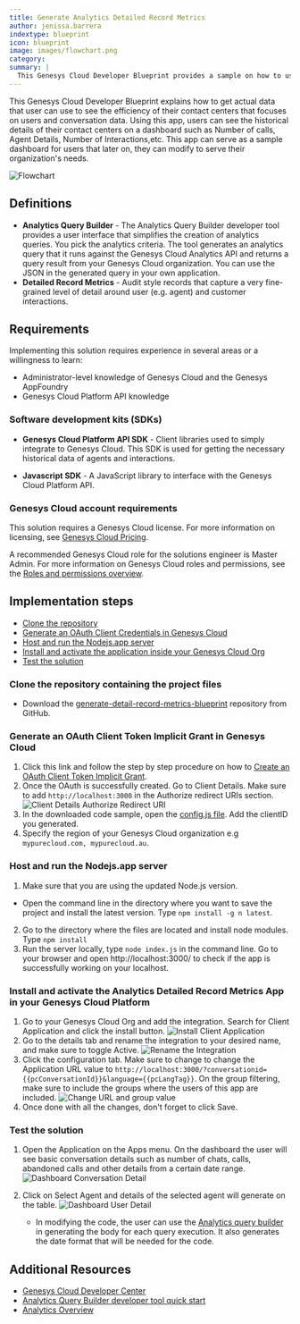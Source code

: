 ```yaml
---
title: Generate Analytics Detailed Record Metrics
author: jenissa.barrera
indextype: blueprint
icon: blueprint
image: images/flowchart.png
category: 
summary: |
  This Genesys Cloud Developer Blueprint provides a sample on how to use Detailed Records Metrics using the Analytics API. 
---
```


This Genesys Cloud Developer Blueprint explains how to get actual data that user can use to see the efficiency of their contact centers that focuses on users and conversation data. Using this app, users can see the historical details of their contact centers on a dashboard such as Number of calls, Agent Details, Number of Interactions,etc. This app can serve as a sample dashboard for users that later on, they can modify to serve their organization's needs.  

![Flowchart](images/flowchart.png "Flowchart")

## Definitions

* **Analytics Query Builder** - The Analytics Query Builder developer tool provides a user interface that simplifies the creation of analytics queries. You pick the analytics criteria. The tool generates an analytics query that it runs against the Genesys Cloud Analytics API and returns a query result from your Genesys Cloud organization. You can use the JSON in the generated query in your own application.
* **Detailed Record Metrics** - Audit style records that capture a very fine-grained level of detail around user (e.g. agent) and customer interactions.


## Requirements

Implementing this solution requires experience in several areas or a willingness to learn:

- Administrator-level knowledge of Genesys Cloud and the Genesys AppFoundry
- Genesys Cloud Platform API knowledge


### Software development kits (SDKs)

* **Genesys Cloud Platform API SDK** - Client libraries used to simply integrate to Genesys Cloud. This SDK is used for getting the necessary historical data of agents and interactions.

* **Javascript SDK** - A JavaScript library to interface with the Genesys Cloud Platform API.



### Genesys Cloud account requirements

This solution requires a Genesys Cloud license. For more information on licensing, see [Genesys Cloud Pricing](https://www.genesys.com/pricing "Opens the pricing article").

A recommended Genesys Cloud role for the solutions engineer is Master Admin. For more information on Genesys Cloud roles and permissions, see the [Roles and permissions overview](https://help.mypurecloud.com/?p=24360 "Opens the Roles and permissions overview article").

## Implementation steps
* [Clone the repository](#clone-the-repository-containing-the-project-files "Goes to the Download the repository from GitHub")
* [Generate an OAuth Client Credentials in Genesys Cloud](#generate-an-oauth-client-token-implicit-grant-in-genesys-cloud "Proceeds to the Creation of OAuth Client Credentials in Genesys Cloud")
* [Host and run the Nodejs.app server](#host-and-run-the-nodejs.app-server "Opens the Nodejs.app server and runs the application locally")
* [Install and activate the application inside your Genesys Cloud Org](#install-and-activate-the-analytics-detailed-record-metrics-app-in-your-genesys-cloud-platform "Goes to app activation and installation inside genesys cloud")
* [Test the solution](#test-the-solution  "Testing if the solution was set up successfully")

### Clone the repository containing the project files

* Download the [generate-detail-record-metrics-blueprint](https://github.com/GenesysCloudBlueprints/analytics-detail-record-metrics-blueprint "Opens the generate-detail-record-metrics-blueprint repository in GitHub") repository from GitHub.

### Generate an OAuth Client Token Implicit Grant in Genesys Cloud
1. Click this link and follow the step by step procedure on how to [Create an OAuth Client Token Implicit Grant](https://help.mypurecloud.com/articles/create-an-oauth-client/). 
2. Once the OAuth is successfully created. Go to Client Details. Make sure to add `http://localhost:3000` in the Authorize redirect URIs section. 
 ![Client Details Authorize Redirect URI](images/client-details-authorize-redirect-uri.png "Client Details Authorize Redirect URI")
3. In the downloaded code sample, open the [config.js file](https://github.com/jenissabarrera/generate-detail-record-metrics-blueprint/blob/main/docs/scripts/config.js). Add the clientID you generated. 
4. Specify the region of your Genesys Cloud organization e.g `mypurecloud.com, mypurecloud.au`.

### Host and run the Nodejs.app server

1. Make sure that you are using the updated Node.js version. 

  * Open the command line in the directory where you want to save the project and install the latest version. Type `npm install -g n latest`.

2. Go to the directory where the files are located and install node modules. Type `npm install`  
3. Run the server locally, type `node index.js` in the command line. Go to your browser and open http://localhost:3000/ to check if the app is successfully working on your localhost.

### Install and activate the Analytics Detailed Record Metrics App in your Genesys Cloud Platform

1. Go to your Genesys Cloud Org and add the integration. Search for Client Application and click the install button.
 ![Install Client Application](images/client-app-install.png "Install Client Application")
2. Go to the details tab and rename the integration to your desired name, and make sure to toggle Active.
 ![Rename the Integration](images/rename-integration.PNG "Rename the Integration")
3. Click the configuration tab. Make sure to change to change the Application URL value to `http://localhost:3000/?conversationid={{pcConversationId}}&language={{pcLangTag}}`. On the group filtering, make sure to include the groups where the users of this app are included. 
   ![Change URL and group value](images/change-url-and-group.PNG "Change URL and group value")
4. Once done with all the changes, don't forget to click Save.

### Test the solution

1. Open the Application on the Apps menu. On the dashboard the user will see basic conversation details such as number of chats, calls, abandoned calls and other details from a certain date range. 
  ![Dashboard Conversation Detail](images/dashboard-conversation-details.PNG "Dashboard Conversation Detail")
2. Click on Select Agent and details of the selected agent will generate on the table. 
   ![Dashboard User Detail](images/user-details.PNG "Dashboard User Detail")

    * In modifying the code, the user can use the [Analytics query builder](https://developer.genesys.cloud/developer-tools/#/analytics-query-builder) in generating the body for each query execution. It also generates the date format that will be needed for the code. 

## Additional Resources
* [Genesys Cloud Developer Center](https://developer.mypurecloud.com/)
* [Analytics Query Builder developer tool quick start](https://developer.mypurecloud.com/gettingstarted/developer-tools-analytics-query.html)
* [Analytics Overview](https://developer.mypurecloud.com/api/rest/v2/analytics/overview.html#:~:text=Genesys%20Cloud%20provides%20a%20rich,performance%20and%20customer%2Fagent%20interactions.)




